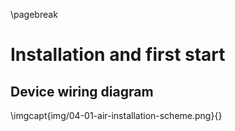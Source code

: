 \pagebreak

# Installation and first start

## Device wiring diagram

\imgcapt{img/04-01-air-installation-scheme.png}{}
